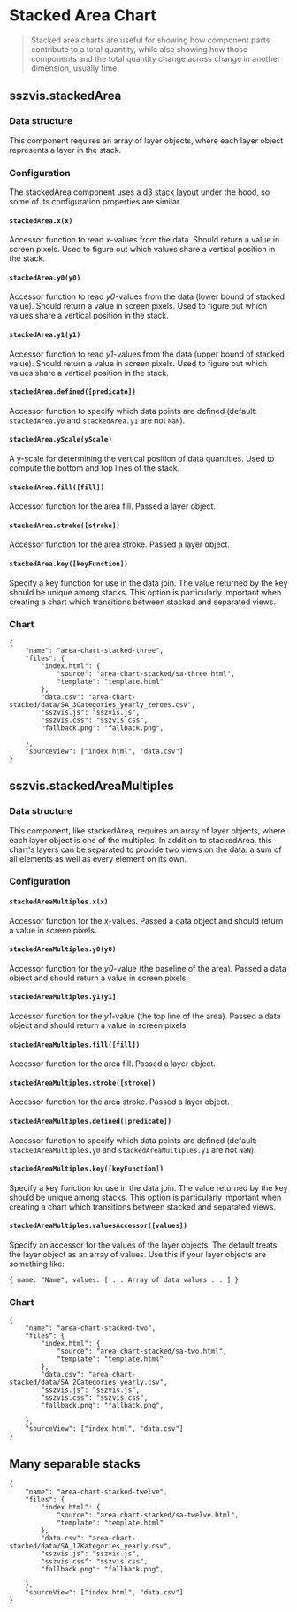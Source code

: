 # Stacked Area Chart

> Stacked area charts are useful for showing how component parts contribute to a total quantity, while also showing how those components and the total quantity change across change in another dimension, usually time.

## sszvis.stackedArea

### Data structure

This component requires an array of layer objects, where each layer object represents a layer in the stack.

### Configuration

The stackedArea component uses a [d3 stack layout](https://github.com/d3/d3-shape/blob/master/README.md#stacks) under the hood, so some of its configuration properties are similar.

#### `stackedArea.x(x)`

Accessor function to read *x*-values from the data. Should return a value in screen pixels. Used to figure out which values share a vertical position in the stack.

#### `stackedArea.y0(y0)`

Accessor function to read *y0*-values from the data (lower bound of stacked value). Should return a value in screen pixels. Used to figure out which values share a vertical position in the stack.

#### `stackedArea.y1(y1)`

Accessor function to read *y1*-values from the data (upper bound of stacked value). Should return a value in screen pixels. Used to figure out which values share a vertical position in the stack.

#### `stackedArea.defined([predicate])`

Accessor function to specify which data points are defined (default: `stackedArea.y0` and `stackedArea.y1` are not `NaN`).

#### `stackedArea.yScale(yScale)`

A y-scale for determining the vertical position of data quantities. Used to compute the bottom and top lines of the stack.

#### `stackedArea.fill([fill])`

Accessor function for the area fill. Passed a layer object.

#### `stackedArea.stroke([stroke])`

Accessor function for the area stroke. Passed a layer object.

#### `stackedArea.key([keyFunction])`

Specify a key function for use in the data join. The value returned by the key should be unique among stacks. This option is particularly important when creating a chart which transitions between stacked and separated views.

### Chart

```project
{
    "name": "area-chart-stacked-three",
    "files": {
        "index.html": {
            "source": "area-chart-stacked/sa-three.html",
            "template": "template.html"
        },
        "data.csv": "area-chart-stacked/data/SA_3Categories_yearly_zeroes.csv",
        "sszvis.js": "sszvis.js",
        "sszvis.css": "sszvis.css",
        "fallback.png": "fallback.png",
        
    },
    "sourceView": ["index.html", "data.csv"]
}
```

## sszvis.stackedAreaMultiples

### Data structure

This component, like stackedArea, requires an array of layer objects, where each layer object is one of the multiples. In addition to stackedArea, this chart's layers can be separated to provide two views on the data: a sum of all elements as well as every element on its own.

### Configuration

#### `stackedAreaMultiples.x(x)`

Accessor function for the *x*-values. Passed a data object and should return a value in screen pixels.

#### `stackedAreaMultiples.y0(y0)`

Accessor function for the *y0*-value (the baseline of the area). Passed a data object and should return a value in screen pixels.

#### `stackedAreaMultiples.y1(y1]`

Accessor function for the *y1*-value (the top line of the area). Passed a data object and should return a value in screen pixels.

#### `stackedAreaMultiples.fill([fill])`

Accessor function for the area fill. Passed a layer object.

#### `stackedAreaMultiples.stroke([stroke])`

Accessor function for the area stroke. Passed a layer object.

#### `stackedAreaMultiples.defined([predicate])`

Accessor function to specify which data points are defined (default: `stackedAreaMultiples.y0` and `stackedAreaMultiples.y1` are not `NaN`).

#### `stackedAreaMultiples.key([keyFunction])`

Specify a key function for use in the data join. The value returned by the key should be unique among stacks. This option is particularly important when creating a chart which transitions between stacked and separated views.

#### `stackedAreaMultiples.valuesAccessor([values])`

Specify an accessor for the values of the layer objects. The default treats the layer object as an array of values. Use this if your layer objects are something like:

```code
{ name: "Name", values: [ ... Array of data values ... ] }
```


### Chart

```project
{
    "name": "area-chart-stacked-two",
    "files": {
        "index.html": {
            "source": "area-chart-stacked/sa-two.html",
            "template": "template.html"
        },
        "data.csv": "area-chart-stacked/data/SA_2Categories_yearly.csv",
        "sszvis.js": "sszvis.js",
        "sszvis.css": "sszvis.css",
        "fallback.png": "fallback.png",
        
    },
    "sourceView": ["index.html", "data.csv"]
}
```

## Many separable stacks

```project
{
    "name": "area-chart-stacked-twelve",
    "files": {
        "index.html": {
            "source": "area-chart-stacked/sa-twelve.html",
            "template": "template.html"
        },
        "data.csv": "area-chart-stacked/data/SA_12Kategories_yearly.csv",
        "sszvis.js": "sszvis.js",
        "sszvis.css": "sszvis.css",
        "fallback.png": "fallback.png",
        
    },
    "sourceView": ["index.html", "data.csv"]
}
```
